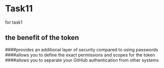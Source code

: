 # Task11
for task1
## the benefit of the token
####provides an additional layer of security compared to using passwords
####allows you to define the exact permissions and scopes for the token
####allows you to separate your GitHub authentication from other systems
